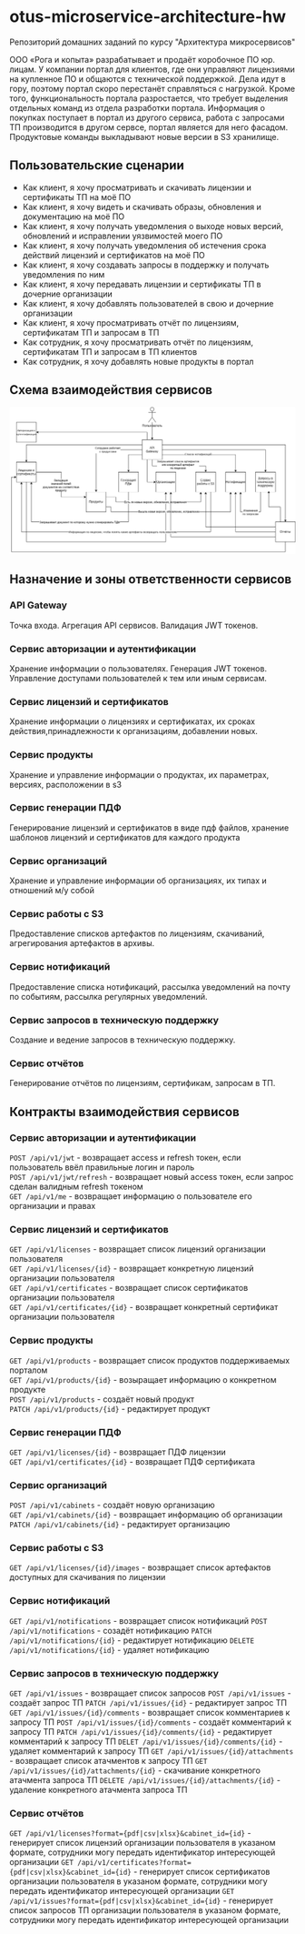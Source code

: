 # otus-microservice-architecture-hw
Репозиторий домашних заданий по курсу "Архитектура микросервисов"

ООО «Рога и копыта» разрабатывает и продаёт коробочное ПО юр. лицам. У компании портал для клиентов, где они управляют лицензиями на купленное ПО и общаются с технической поддержкой. Дела идут в гору, поэтому портал скоро перестанёт справляться с нагрузкой. Кроме того, функциональность портала разростается, что требует выделения отдельных команд из отдела разработки портала. Информация о покупках поступает в портал из другого сервиса, работа с запросами ТП производится в другом сервсе, портал является для него фасадом. Продуктовые команды выкладывают новые версии в S3 хранилище.

## Пользовательские сценарии
- Как клиент, я хочу просматривать и скачивать лицензии и сертификаты ТП на моё ПО  
- Как клиент, я хочу видеть и скачивать образы, обновления и документацию на моё ПО  
- Как клиент, я хочу получать уведомления о выходе новых версий, обновлений и исправлении  уязвимостей моего ПО  
- Как клиент, я хочу получать уведомления об истечения срока действий лицензий и сертификатов на моё ПО  
- Как клиент, я хочу создавать запросы в поддержку и получать уведомления по ним
- Как клиент, я хочу передавать лицензии и сертификаты ТП в дочерние организации
- Как клиент, я хочу добавлять пользователей в свою и дочерние организации
- Как клиент, я хочу просматривать отчёт по лицензиям, сертификатам ТП и запросам в ТП  
- Как сотрудник, я хочу просматривать отчёт по лицензиям, сертификатам ТП и запросам в ТП клиентов
- Как сотрудник, я хочу добавлять новые продукты в портал

## Схема взаимодействия сервисов
[<img src="https://raw.githubusercontent.com/toolen/otus-microservice-architecture-hw/refs/heads/hw-01/%D0%A1%D1%85%D0%B5%D0%BC%D0%B0%20%D0%B2%D0%B7%D0%B0%D0%B8%D0%BC%D0%BE%D0%B4%D0%B5%D0%B9%D1%81%D1%82%D0%B2%D0%B8%D1%8F%20%D1%81%D0%B5%D1%80%D0%B2%D0%B8%D1%81%D0%BE%D0%B2.png">](https://github.com/toolen/otus-microservice-architecture-hw/blob/hw-01/%D0%A1%D1%85%D0%B5%D0%BC%D0%B0%20%D0%B2%D0%B7%D0%B0%D0%B8%D0%BC%D0%BE%D0%B4%D0%B5%D0%B9%D1%81%D1%82%D0%B2%D0%B8%D1%8F%20%D1%81%D0%B5%D1%80%D0%B2%D0%B8%D1%81%D0%BE%D0%B2.png)

## Назначение и зоны ответственности сервисов
### API Gateway
Точка входа. Агрегация API сервисов. Валидация JWT токенов.

### Сервис авторизации и аутентификации
Хранение информации о пользователях. Генерация JWT токенов. Управление доступами пользователей к тем или иным сервисам.

### Сервис лицензий и сертификатов
Хранение информации о лицензиях и сертификатах, их сроках действия,принадлежности к организациям, добавлении новых.

### Сервис продукты
Хранение и управление информации о продуктах, их параметрах, версиях, расположении в s3

### Сервис генерации ПДФ
Генерирование лицензий и сертификатов в виде пдф файлов, хранение шаблонов лицензий и сертификатов для каждого продукта

### Сервис организаций
Хранение и управление информации об организациях, их типах и отношений м/у собой

### Сервис работы с S3
Предоставление списков артефактов по лицензиям, скачиваний, агрегирования артефактов в архивы.

### Сервис нотификаций
Предоставление списка нотификаций, рассылка уведомлений на почту по событиям, рассылка регулярных уведомлений.

### Сервис запросов в техническую поддержку
Создание и ведение запросов в техническую поддержку.

### Сервис отчётов
Генерирование отчётов по лицензиям, сертификам, запросам в ТП.

## Контракты взаимодействия сервисов
### Сервис авторизации и аутентификации
`POST /api/v1/jwt` - возвращает access и refresh токен, если пользователь ввёл правильные логин и пароль  
`POST /api/v1/jwt/refresh` - возвращает новый access токен, если запрос сделан валидным refresh токеном  
`GET /api/v1/me` - возвращает информацию о пользователе его организации и правах  

### Сервис лицензий и сертификатов
`GET /api/v1/licenses` - возвращает список лицензий организации пользователя  
`GET /api/v1/licenses/{id}` - возвращает конкретную лицензий организации пользователя  
`GET /api/v1/certificates` - возвращает список сертификатов организации пользователя  
`GET /api/v1/certificates/{id}` - возвращает конкретный сертификат организации пользователя  

### Сервис продукты
`GET /api/v1/products` - возвращает список продуктов поддерживаемых порталом  
`GET /api/v1/products/{id}` - возыращает информацию о конкретном продукте  
`POST /api/v1/products` - создаёт новый продукт  
`PATCH /api/v1/products/{id}` - редактирует продукт  

### Сервис генерации ПДФ
`GET /api/v1/licenses/{id}` - возвращает ПДФ лицензии  
`GET /api/v1/certificates/{id}` - возвращает ПДФ сертификата  

### Сервис организаций
`POST /api/v1/cabinets` - создаёт новую организацию  
`GET /api/v1/cabinets/{id}` - возвращает информацию об организации  
`PATCH /api/v1/cabinets/{id}` - редактирует организацию  

### Сервис работы с S3
`GET /api/v1/licenses/{id}/images` - возвращает список артефактов доступных для скачивания по лицензии

### Сервис нотификаций
`GET /api/v1/notifications` - возвращает список нотификаций
`POST /api/v1/notifications` - созадёт нотификацию
`PATCH /api/v1/notifications/{id}` - редактирует нотификацию
`DELETE /api/v1/notifications/{id}` - удаляет нотификацию

### Сервис запросов в техническую поддержку
`GET /api/v1/issues` - возвращает список запросов
`POST /api/v1/issues` - создаёт запрос ТП
`PATCH /api/v1/issues/{id}` - редактирует запрос ТП
`GET /api/v1/issues/{id}/comments` - возвращает список комментариев к запросу ТП
`POST /api/v1/issues/{id}/comments` - создаёт комментарий к запросу ТП
`PATCH /api/v1/issues/{id}/comments/{id}` - редактирует комментарий к запросу ТП
`DELET /api/v1/issues/{id}/comments/{id}` - удаляет комментарий к запросу ТП
`GET /api/v1/issues/{id}/attachments` - возвращает список атачментов к запросу ТП
`GET /api/v1/issues/{id}/attachments/{id}` - скачивание конкретного атачмента запроса ТП
`DELETE /api/v1/issues/{id}/attachments/{id}` - удаление конкретного атачмента запроса ТП

### Сервис отчётов
`GET /api/v1/licenses?format={pdf|csv|xlsx}&cabinet_id={id}` - генерирует список лицензий организации пользователя в указаном формате, сотрудники могу передать идентификатор интересующей организации
`GET /api/v1/certificates?format={pdf|csv|xlsx}&cabinet_id={id}` - генерирует список сертификатов организации пользователя в указаном формате, сотрудники могу передать идентификатор интересующей организации
`GET /api/v1/issues?format={pdf|csv|xlsx}&cabinet_id={id}` - генерирует список запросов ТП организации пользователя в указаном формате, сотрудники могу передать идентификатор интересующей организации
